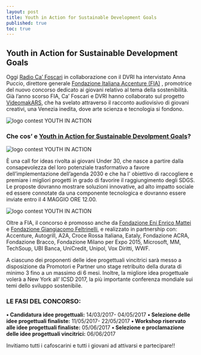 ```yaml
---
layout: post
title: Youth in Action for Sustainable Development Goals
published: true
toc: true
---
```


## Youth in Action for Sustainable Development Goals

Oggi [Radio Ca’ Foscari](radiocafoscari.it) in collaborazione con il DVRI ha intervistato Anna Puccio, direttore generale [Fondazione Italiana Accenture (FIA)](fondazioneaccenture.it) , promotrice del nuovo concorso dedicato ai giovani  relativo al tema della sostenibilità.
Già l’anno scorso FIA, Ca’ Foscari e DVRI hanno collaborato sul progetto [VideomakARS](http://distrettovenezianoricerca.it/progetti/video-makars.html), che ha svelato attraverso il racconto audiovisivo di giovani creativi, una Venezia inedita, dove arte scienza e tecnologia si fondono.

![logo contest YOUTH IN ACTION]({{site.baseurl}}/assets/posts/FIA_SOSTENIBILE.png)

### Che cos’ e [Youth in Action for Sustainable Devolpment Goals](http://youthinactionforsdgs.ideatre60.it/)?

![logo contest YOUTH IN ACTION]({{site.baseurl}}/assets/posts/FIA_SOSTENIBILE2.png)

È una call for ideas rivolta ai giovani Under 30, che nasce a partire dalla consapevolezza del loro potenziale trasformativo a favore dell’implementazione dell’agenda 2030 e che ha l' obiettivo di raccogliere e premiare i migliori progetti in grado di favorire il raggiungimento degli SDGS.
Le proposte dovranno mostrare soluzioni innovative, ad alto impatto sociale ed essere connotate da una componente tecnologica e dovranno essere inviate entro il 4 MAGGIO ORE 12.00.

![logo contest YOUTH IN ACTION]({{site.baseurl}}/assets/posts/FIA_SOSTENIBILE3.png)

Oltre a FIA, il concorso è promosso anche da [Fondazione Eni Enrico Mattei](http://www.feem.it/getpage.aspx?id=3643&lang=ita) e [Fondazione Giangiacomo Feltrinelli](http://www.fondazionefeltrinelli.it/), e realizzato in partnership con: Accenture, Autogrill, A2A, Croce Rossa Italiana, Eataly, Fondazione ACRA, Fondazione Bracco, Fondazione Milano per Expo 2015, Microsoft, MM, TechSoup, UBI Banca, UniCredit, Unipol, Vox Diritti, WWF.	

A ciascuno dei proponenti delle idee progettuali vincitrici sarà messo a disposizione da Promotori e Partner uno stage retribuito della durata di minimo 3 fino a un massimo di 6 mesi. 
Inoltre, la migliore idea progettuale volerà a New York all’ ICSD 2017, la più importante conferenza mondiale sui temi dello sviluppo sostenibile.

### LE FASI DEL CONCORSO:
**• Candidatura idee progettuali:**
14/03/2017- 04/05/2017
**• Selezione delle idee progettuali finaliste:**
11/05/2017- 22/05/2017
**• Workshop riservato alle idee progettuali finaliste:**
05/06/2017
**• Selezione e proclamazione delle idee progettuali vincitrici:**
06/06/2017

Invitiamo tutti i cafoscarini e tutti i giovani ad attivarsi e partecipare!!


